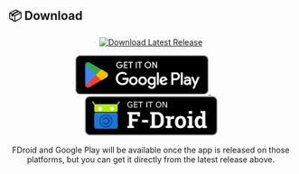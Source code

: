 ## 📦 Download

<p align="center">
  <!-- Direct Download Latest Release -->
  <a href="https://github.com/AppHazard-Studios/LinksHQ/releases/latest">
      <img src="https://github.com/AppHazard-Studios/LinksHQ/blob/main/assets/download.png?raw=true" alt="Download Latest Release" height="70">
  </a>
</p>

<p align="center">
  <!-- Google Play -->
  <a href="YOUR_GOOGLE_PLAY_LINK_HERE">
      <img src="https://github.com/AppHazard-Studios/UpCount/blob/main/assets/googleplay.png?raw=true" alt="Get it on Google Play" height="70">
  </a>
  &nbsp;&nbsp;&nbsp;&nbsp;&nbsp;&nbsp;&nbsp;
  <!-- FDroid -->
  <a href="YOUR_FDROID_LINK_HERE">
      <img src="https://github.com/AppHazard-Studios/UpCount/blob/main/assets/get-it-on.png?raw=true" alt="Get it on F-Droid" height="70">
  </a>
</p>

<p align="center">
  FDroid and Google Play will be available once the app is released on those platforms, but you can get it directly from the latest release above.
</p>